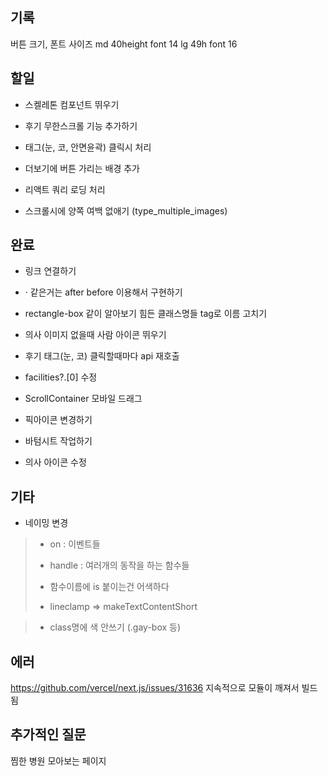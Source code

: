 ## 기록

버튼 크기, 폰트 사이즈
md 40height font 14
lg 49h font 16


## 할일

- 스켈레톤 컴포넌트 뛰우기

- 후기 무한스크롤 기능 추가하기

- 태그(눈, 코, 안면윤곽) 클릭시 처리

- 더보기에 버튼 가리는 배경 추가

- 리액트 쿼리 로딩 처리

- 스크롤시에 양쪽 여백 없애기 (type_multiple_images)

## 완료

- 링크 연결하기

- · 같은거는 after before 이용해서 구현하기

- rectangle-box 같이 알아보기 힘든 클래스명들 tag로 이름 고치기

- 의사 이미지 없을때 사람 아이콘 뛰우기

- 후기 태그(눈, 코) 클릭할때마다 api 재호출

- facilities?.[0] 수정

- ScrollContainer 모바일 드래그

- 픽아이콘 변경하기

- 바텀시트 작업하기

- 의사 아이콘 수정


## 기타

- 네이밍 변경
> - on : 이벤트들
>
> - handle : 여러개의 동작을 하는 함수들
>
> - 함수이름에 is 붙이는건 어색하다
>
> - lineclamp => makeTextContentShort

> - class명에 색 안쓰기 (.gay-box 등)


## 에러

https://github.com/vercel/next.js/issues/31636
지속적으로 모듈이 깨져서 빌드됨

## 추가적인 질문
찜한 병원 모아보는 페이지